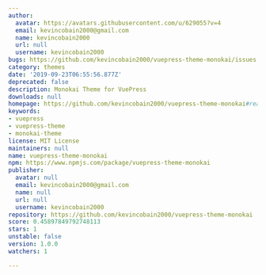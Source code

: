 ```yaml
---
author:
  avatar: https://avatars.githubusercontent.com/u/629055?v=4
  email: kevincobain2000@gmail.com
  name: kevincobain2000
  url: null
  username: kevincobain2000
bugs: https://github.com/kevincobain2000/vuepress-theme-monokai/issues
category: themes
date: '2019-09-23T06:55:56.877Z'
deprecated: false
description: Monokai Theme for VuePress
downloads: null
homepage: https://github.com/kevincobain2000/vuepress-theme-monokai#readme
keywords:
- vuepress
- vuepress-theme
- monokai-theme
license: MIT License
maintainers: null
name: vuepress-theme-monokai
npm: https://www.npmjs.com/package/vuepress-theme-monokai
publisher:
  avatar: null
  email: kevincobain2000@gmail.com
  name: null
  url: null
  username: kevincobain2000
repository: https://github.com/kevincobain2000/vuepress-theme-monokai
score: 0.45897849792748113
stars: 1
unstable: false
version: 1.0.0
watchers: 1

---
```


